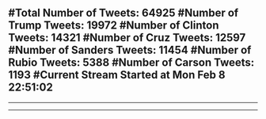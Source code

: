 #Total Number of Tweets: 64925 
#Number of Trump Tweets: 19972
#Number of Clinton Tweets: 14321
#Number of Cruz Tweets: 12597
#Number of Sanders Tweets: 11454
#Number of Rubio Tweets: 5388
#Number of Carson Tweets: 1193
#Current Stream Started at Mon Feb  8 22:51:02
---
---
---
